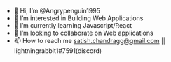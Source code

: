 - 👋 Hi, I’m @Angrypenguin1995
- 👀 I’m interested in Building Web Applications
- 🌱 I’m currently learning Javascript/React
- 💞️ I’m looking to collaborate on Web applications
- 📫 How to reach me satish.chandragg@gmail.com   ||    lightningrabbit1#7591(discord)

<!---
Angrypenguin1995/Angrypenguin1995 is a ✨ special ✨ repository because its `README.md` (this file) appears on your GitHub profile.
You can click the Preview link to take a look at your changes.
--->
